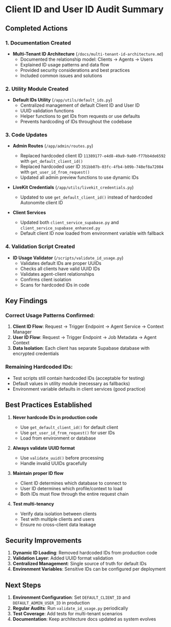 # Client ID and User ID Audit Summary

## Completed Actions

### 1. Documentation Created
- **Multi-Tenant ID Architecture** (`/docs/multi-tenant-id-architecture.md`)
  - Documented the relationship model: Clients → Agents → Users
  - Explained ID usage patterns and data flow
  - Provided security considerations and best practices
  - Included common issues and solutions

### 2. Utility Module Created  
- **Default IDs Utility** (`/app/utils/default_ids.py`)
  - Centralized management of default Client ID and User ID
  - UUID validation functions
  - Helper functions to get IDs from requests or use defaults
  - Prevents hardcoding of IDs throughout the codebase

### 3. Code Updates
- **Admin Routes** (`/app/admin/routes.py`)
  - Replaced hardcoded client ID `11389177-e4d8-49a9-9a00-f77bb4de6592` with `get_default_client_id()`
  - Replaced hardcoded user ID `351bb07b-03fc-4fb4-b09b-748ef8a72084` with `get_user_id_from_request()`
  - Updated all admin preview functions to use dynamic IDs

- **LiveKit Credentials** (`/app/utils/livekit_credentials.py`)
  - Updated to use `get_default_client_id()` instead of hardcoded Autonomite client ID

- **Client Services** 
  - Updated both `client_service_supabase.py` and `client_service_supabase_enhanced.py`
  - Default client ID now loaded from environment variable with fallback

### 4. Validation Script Created
- **ID Usage Validator** (`/scripts/validate_id_usage.py`)
  - Validates default IDs are proper UUIDs
  - Checks all clients have valid UUID IDs
  - Validates agent-client relationships
  - Confirms client isolation
  - Scans for hardcoded IDs in code

## Key Findings

### Correct Usage Patterns Confirmed:
1. **Client ID Flow**: Request → Trigger Endpoint → Agent Service → Context Manager
2. **User ID Flow**: Request → Trigger Endpoint → Job Metadata → Agent Context
3. **Data Isolation**: Each client has separate Supabase database with encrypted credentials

### Remaining Hardcoded IDs:
- Test scripts still contain hardcoded IDs (acceptable for testing)
- Default values in utility module (necessary as fallbacks)
- Environment variable defaults in client services (good practice)

## Best Practices Established

1. **Never hardcode IDs in production code**
   - Use `get_default_client_id()` for default client
   - Use `get_user_id_from_request()` for user IDs
   - Load from environment or database

2. **Always validate UUID format**
   - Use `validate_uuid()` before processing
   - Handle invalid UUIDs gracefully

3. **Maintain proper ID flow**
   - Client ID determines which database to connect to
   - User ID determines which profile/context to load
   - Both IDs must flow through the entire request chain

4. **Test multi-tenancy**
   - Verify data isolation between clients
   - Test with multiple clients and users
   - Ensure no cross-client data leakage

## Security Improvements

1. **Dynamic ID Loading**: Removed hardcoded IDs from production code
2. **Validation Layer**: Added UUID format validation
3. **Centralized Management**: Single source of truth for default IDs
4. **Environment Variables**: Sensitive IDs can be configured per deployment

## Next Steps

1. **Environment Configuration**: Set `DEFAULT_CLIENT_ID` and `DEFAULT_ADMIN_USER_ID` in production
2. **Regular Audits**: Run `validate_id_usage.py` periodically
3. **Test Coverage**: Add tests for multi-tenant scenarios
4. **Documentation**: Keep architecture docs updated as system evolves